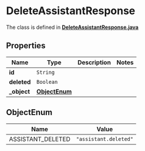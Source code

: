 

# DeleteAssistantResponse

The class is defined in **[DeleteAssistantResponse.java](../../src/main/java/org/openapitools/model/DeleteAssistantResponse.java)**

## Properties

Name | Type | Description | Notes
------------ | ------------- | ------------- | -------------
**id** | `String` |  | 
**deleted** | `Boolean` |  | 
**_object** | [**ObjectEnum**](#ObjectEnum) |  | 



## ObjectEnum

Name | Value
---- | -----
ASSISTANT_DELETED | `"assistant.deleted"`


